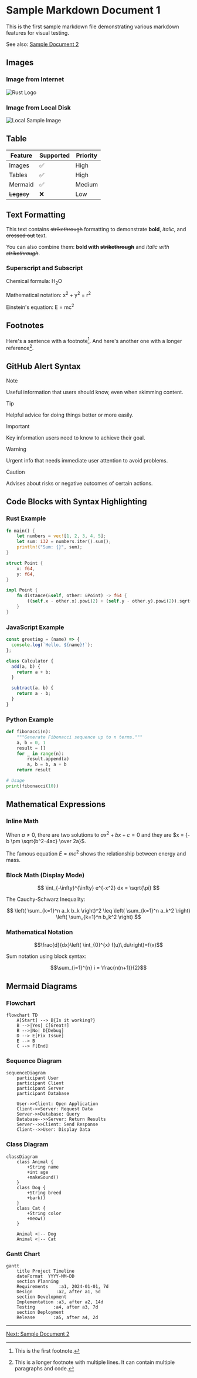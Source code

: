 # Sample Markdown Document 1

This is the first sample markdown file demonstrating various markdown features for visual testing.

See also: [Sample Document 2](./sample2.md)

## Images

### Image from Internet

![Rust Logo](https://www.rust-lang.org/static/images/rust-logo-blk.svg)

### Image from Local Disk

![Local Sample Image](./assets/sample.svg)

## Table

| Feature    | Supported | Priority |
| ---------- | --------- | -------- |
| Images     | ✅        | High     |
| Tables     | ✅        | High     |
| Mermaid    | ✅        | Medium   |
| ~~Legacy~~ | ❌        | Low      |

## Text Formatting

This text contains ~~strikethrough~~ formatting to demonstrate **bold**, _italic_, and ~~crossed out~~ text.

You can also combine them: **bold with ~~strikethrough~~** and _italic with ~~strikethrough~~_.

### Superscript and Subscript

Chemical formula: H<sub>2</sub>O

Mathematical notation: x<sup>2</sup> + y<sup>2</sup> = r<sup>2</sup>

Einstein's equation: E = mc<sup>2</sup>

## Footnotes

Here's a sentence with a footnote[^1]. And here's another one with a longer reference[^note].

[^1]: This is the first footnote.

[^note]:
    This is a longer footnote with multiple lines.
    It can contain multiple paragraphs and code.

## GitHub Alert Syntax

> [!NOTE]
> Useful information that users should know, even when skimming content.

> [!TIP]
> Helpful advice for doing things better or more easily.

> [!IMPORTANT]
> Key information users need to know to achieve their goal.

> [!WARNING]
> Urgent info that needs immediate user attention to avoid problems.

> [!CAUTION]
> Advises about risks or negative outcomes of certain actions.

## Code Blocks with Syntax Highlighting

### Rust Example

```rust
fn main() {
    let numbers = vec![1, 2, 3, 4, 5];
    let sum: i32 = numbers.iter().sum();
    println!("Sum: {}", sum);
}

struct Point {
    x: f64,
    y: f64,
}

impl Point {
    fn distance(&self, other: &Point) -> f64 {
        ((self.x - other.x).powi(2) + (self.y - other.y).powi(2)).sqrt()
    }
}
```

### JavaScript Example

```javascript
const greeting = (name) => {
  console.log(`Hello, ${name}!`);
};

class Calculator {
  add(a, b) {
    return a + b;
  }

  subtract(a, b) {
    return a - b;
  }
}
```

### Python Example

```python
def fibonacci(n):
    """Generate Fibonacci sequence up to n terms."""
    a, b = 0, 1
    result = []
    for _ in range(n):
        result.append(a)
        a, b = b, a + b
    return result

# Usage
print(fibonacci(10))
```

## Mathematical Expressions

### Inline Math

When $a \ne 0$, there are two solutions to $ax^2 + bx + c = 0$ and they are $x = {-b \pm \sqrt{b^2-4ac} \over 2a}$.

The famous equation $E = mc^2$ shows the relationship between energy and mass.

### Block Math (Display Mode)

$$
\int_{-\infty}^{\infty} e^{-x^2} dx = \sqrt{\pi}
$$

The Cauchy-Schwarz Inequality:

$$
\left( \sum_{k=1}^n a_k b_k \right)^2 \leq \left( \sum_{k=1}^n a_k^2 \right) \left( \sum_{k=1}^n b_k^2 \right)
$$

### Mathematical Notation

```math
\frac{d}{dx}\left( \int_{0}^{x} f(u)\,du\right)=f(x)
```

Sum notation using block syntax:

```math
\sum_{i=1}^{n} i = \frac{n(n+1)}{2}
```

## Mermaid Diagrams

### Flowchart

```mermaid
flowchart TD
    A[Start] --> B{Is it working?}
    B -->|Yes| C[Great!]
    B -->|No| D[Debug]
    D --> E[Fix Issue]
    E --> B
    C --> F[End]
```

### Sequence Diagram

```mermaid
sequenceDiagram
    participant User
    participant Client
    participant Server
    participant Database

    User->>Client: Open Application
    Client->>Server: Request Data
    Server->>Database: Query
    Database-->>Server: Return Results
    Server-->>Client: Send Response
    Client-->>User: Display Data
```

### Class Diagram

```mermaid
classDiagram
    class Animal {
        +String name
        +int age
        +makeSound()
    }
    class Dog {
        +String breed
        +bark()
    }
    class Cat {
        +String color
        +meow()
    }

    Animal <|-- Dog
    Animal <|-- Cat
```

### Gantt Chart

```mermaid
gantt
    title Project Timeline
    dateFormat  YYYY-MM-DD
    section Planning
    Requirements    :a1, 2024-01-01, 7d
    Design         :a2, after a1, 5d
    section Development
    Implementation :a3, after a2, 14d
    Testing       :a4, after a3, 7d
    section Deployment
    Release       :a5, after a4, 2d
```

---

[Next: Sample Document 2](./sample2.md)
